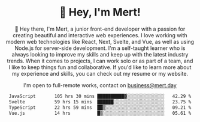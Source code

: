 <div align="center">
  <h1 align="center">👋 Hey, I'm Mert! </h1>
<p>
 🎉 Hey there, I'm Mert, a junior front-end developer with a passion for creating beautiful and interactive web experiences. I love working with modern web technologies like React, Next, Svelte, and Vue, as well as using Node.js for server-side development. I'm a self-taught learner who is always looking to improve my skills and keep up with the latest industry trends. When it comes to projects, I can work solo or as part of a team, and I like to keep things fun and collaborative. If you'd like to learn more about my experience and skills, you can check out my resume or my website.
</p>

  I'm open to full-remote works, contact on [business@mert.day](mailto:business@mert.day) 
  
<!--START_SECTION:waka-->

```txt
JavaScript       105 hrs 30 mins ██████████▓░░░░░░░░░░░░░░   42.29 %
Svelte           59 hrs 15 mins  ██████░░░░░░░░░░░░░░░░░░░   23.75 %
TypeScript       22 hrs 59 mins  ██▒░░░░░░░░░░░░░░░░░░░░░░   09.21 %
Vue.js           14 hrs          █▒░░░░░░░░░░░░░░░░░░░░░░░   05.61 %
```

<!--END_SECTION:waka-->
